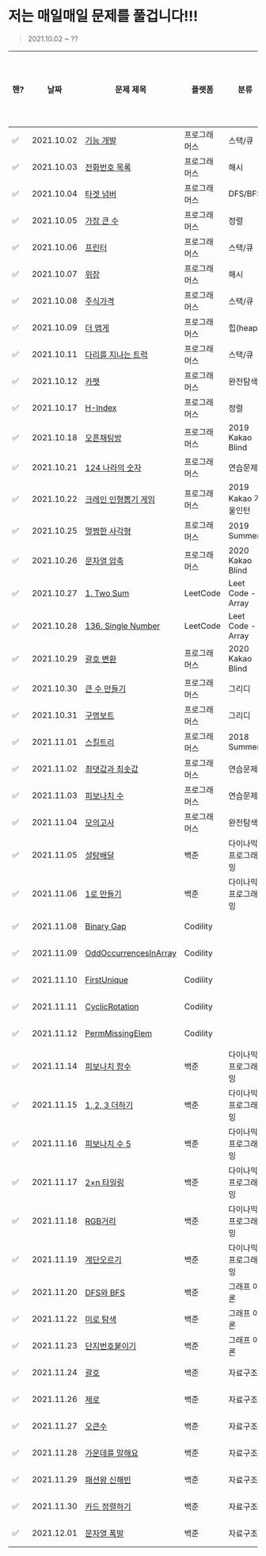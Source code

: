 # 저는 매일매일 문제를 풀겁니다!!!

> 2021.10.02 ~ ?? 

| 핸?  | 날짜       | 문제 제목                                                    | 플랫폼       | 분류                | 풀이 링크                                      | 블로그 포스팅                                                |
| ---- | ---------- | ------------------------------------------------------------ | ------------ | ------------------- | ---------------------------------------------- | ------------------------------------------------------------ |
| ✅    | 2021.10.02 | [기능 개발](https://programmers.co.kr/learn/courses/30/lessons/42586) | 프로그래머스 | 스택/큐             | [링크](./stack-queue/기능개발.py)              | [링크](https://ssuwani.github.io/category/algorithm/programmers/stack-queue/function-development/) |
| ✅    | 2021.10.03 | [전화번호 목록](https://programmers.co.kr/learn/courses/30/lessons/42577) | 프로그래머스 | 해시                | [링크](./hash/전화번호목록.py)                 | [링크](https://ssuwani.github.io/category/algorithm/programmers/hash/phonebook/) |
| ✅    | 2021.10.04 | [타겟 넘버](https://programmers.co.kr/learn/courses/30/lessons/43165?language=python3) | 프로그래머스 | DFS/BFS             | [링크](./dfs-bfs/타겟넘버.py)                  | [링크](https://ssuwani.github.io/category/algorithm/programmers/dfs-bfs/target-number/) |
| ✅    | 2021.10.05 | [가장 큰 수](https://programmers.co.kr/learn/courses/30/lessons/42746) | 프로그래머스 | 정렬                | [링크](./align/가장큰수.py)                    | [링크](https://ssuwani.github.io/category/algorithm/programmers/align/biggest_number/) |
| ✅    | 2021.10.06 | [프린터](https://programmers.co.kr/learn/courses/30/lessons/42587) | 프로그래머스 | 스택/큐             | [링크](./stack-queue/프린터.py)                | [링크](https://ssuwani.github.io/category/algorithm/programmers/stack-queue/printer/) |
| ✅    | 2021.10.07 | [위장](https://programmers.co.kr/learn/courses/30/lessons/42578) | 프로그래머스 | 해시                | [링크](./hash/위장.py)                         | [링크](https://ssuwani.github.io/category/algorithm/programmers/hash/clothes/) |
| ✅    | 2021.10.08 | [주식가격](https://programmers.co.kr/learn/courses/30/lessons/42584) | 프로그래머스 | 스택/큐             | [링크](./stack-queue/주식가격.py)              | [링크](https://ssuwani.github.io/category/algorithm/programmers/stack-queue/stock-price/) |
| ✅    | 2021.10.09 | [더 맵게](https://programmers.co.kr/learn/courses/30/lessons/42626) | 프로그래머스 | 힙(heap)            | [링크](./heap/더맵게.py)                       | [링크](https://ssuwani.github.io/category/algorithm/programmers/heap/spicy) |
| ✅    | 2021.10.11 | [다리를 지나는 트럭](https://programmers.co.kr/learn/courses/30/lessons/42583) | 프로그래머스 | 스택/큐             | [링크](./stack-queue/다리를지나는트럭.py)      | [링크](https://ssuwani.github.io/category/algorithm/programmers/stack-queue/truck-in-bridge/) |
| ✅    | 2021.10.12 | [카펫](https://programmers.co.kr/learn/courses/30/lessons/42842) | 프로그래머스 | 완전탐색            | [링크](./brute-force/카펫.py)                  | [링크](https://ssuwani.github.io/category/algorithm/programmers/brute-force/carpet/) |
| ✅    | 2021.10.17 | [H-Index](https://programmers.co.kr/learn/courses/30/lessons/42747) | 프로그래머스 | 정렬                | [링크](./align/h_index.py)                     | [링크](https://ssuwani.github.io/category/algorithm/programmers/align/h_index/) |
| ✅    | 2021.10.18 | [오픈채팅방](https://programmers.co.kr/learn/courses/30/lessons/42888) | 프로그래머스 | 2019 Kakao Blind    | [링크](./kakao/오픈채팅방.py)                  | [링크](https://ssuwani.github.io/category/algorithm/programmers/kakao/open_chatting) |
| ✅    | 2021.10.21 | [124 나라의 숫자](https://programmers.co.kr/learn/courses/30/lessons/12899) | 프로그래머스 | 연습문제            | [링크](./practice/124나라의숫자.py)            | [링크](https://ssuwani.github.io/category/algorithm/programmers/practice/onetwofour) |
| ✅    | 2021.10.22 | [크레인 인형뽑기 게임](https://programmers.co.kr/learn/courses/30/lessons/64061) | 프로그래머스 | 2019 Kakao 겨울인턴 | [링크](./kakao/크레인인형뽑기.py)              | [링크](https://ssuwani.github.io/category/algorithm/programmers/kakao/crane) |
| ✅    | 2021.10.25 | [멀쩡한 사각형](https://programmers.co.kr/learn/courses/30/lessons/62048) | 프로그래머스 | 2019 Summer         | [링크](./summer-winter-coding/멀쩡한사각형.py) | [링크](https://ssuwani.github.io/category/algorithm/programmers/summer-winter-coding/fine_rect) |
| ✅    | 2021.10.26 | [문자열 압축](https://programmers.co.kr/learn/courses/30/lessons/60057) | 프로그래머스 | 2020 Kakao Blind    | [링크](./kakao/문자열압축.py)                  | [링크](https://ssuwani.github.io/category/algorithm/programmers/kakao/compress_str) |
| ✅    | 2021.10.27 | [1. Two Sum](https://leetcode.com/problems/two-sum/)         | LeetCode     | Leet Code - Array   | [링크](./leetcode/array/1_Two_Sum.py)          | [링크](https://ssuwani.github.io/category/algorithm/leetcode/array/1_two_sum/) |
| ✅    | 2021.10.28 | [136. Single Number](https://leetcode.com/problems/single-number/) | LeetCode     | Leet Code - Array   | [링크](./leetcode/array/136_Single_Number.py)  | [링크](https://ssuwani.github.io/category/algorithm/leetcode/array/136_Single_Number/) |
| ✅    | 2021.10.29 | [괄호 변환](https://programmers.co.kr/learn/courses/30/lessons/60058) | 프로그래머스 | 2020 Kakao Blind    | [링크](./kakao/괄호변환.py)                    | [링크](https://ssuwani.github.io/category/algorithm/programmers/kakao/transfer_bracket) |
| ✅    | 2021.10.30 | [큰 수 만들기](https://programmers.co.kr/learn/courses/30/lessons/42883) | 프로그래머스 | 그리디              | [링크](./greedy/큰수만들기.py)                 | [링크](https://ssuwani.github.io/category/algorithm/programmers/greedy/make_biggest_number) |
| ✅    | 2021.10.31 | [구명보트](https://programmers.co.kr/learn/courses/30/lessons/42885) | 프로그래머스 | 그리디              | [링크](./greedy/구명보트.py)                   | [링크](https://ssuwani.github.io/category/algorithm/programmers/greedy/life_boat) |
| ✅    | 2021.11.01 | [스킬트리](https://programmers.co.kr/learn/courses/30/lessons/49993) | 프로그래머스 | 2018 Summer         | [링크](./summer-winter-coding/스킬트리.py)     | [링크](https://ssuwani.github.io/category/algorithm/programmers/summer-winter-coding/skill_tree) |
| ✅    | 2021.11.02 | [최댓값과 최솟값](https://programmers.co.kr/learn/courses/30/lessons/12939) | 프로그래머스 | 연습문제            | [링크](./practice/최댓값과최솟값.py)           | [링크](https://ssuwani.github.io/category/algorithm/programmers/practice/maxmin) |
| ✅    | 2021.11.03 | [피보나치 수](https://programmers.co.kr/learn/courses/30/lessons/12945) | 프로그래머스 | 연습문제            | [링크](./practice/피보나치수.py)               | [링크](https://ssuwani.github.io/category/algorithm/programmers/practice/fibo) |
| ✅    | 2021.11.04 | [모의고사](https://programmers.co.kr/learn/courses/30/lessons/42840) | 프로그래머스 | 완전탐색            | [링크](./brute-force/모의고사.py)              | [링크](https://ssuwani.github.io/category/algorithm/programmers/brute-force/mock_exam/) |
| ✅    | 2021.11.05 | [설탕배달](https://www.acmicpc.net/problem/2839)             | 백준         | 다이나믹프로그래밍  | [링크](./boj/dp/2839_설탕배달.py)              | [링크](https://ssuwani.github.io/category/algorithm/boj/dp/sugar_delivery) |
| ✅    | 2021.11.06 | [1로 만들기](https://www.acmicpc.net/problem/1463)           | 백준         | 다이나믹프로그래밍  | [링크](./boj/dp/1463_1로만들기.py)             | [링크](https://ssuwani.github.io/category/algorithm/boj/dp/make_one) |
| ✅    | 2021.11.08 | [Binary Gap](https://app.codility.com/c/run/training7JX8WJ-RVH/) | Codility     |                     | [링크](./codility/binary_gap.py)               | [링크](https://ssuwani.github.io/category/algorithm/codility/binary_gap) |
| ✅    | 2021.11.09 | [OddOccurrencesInArray](https://app.codility.com/programmers/lessons/2-arrays/odd_occurrences_in_array/) | Codility     |                     | [링크](./codility/OddOccurrencesInArray.py)    | [링크](https://ssuwani.github.io/category/algorithm/codility/OddOccurrencesInArray) |
| ✅    | 2021.11.10 | [FirstUnique](https://app.codility.com/programmers/trainings/4/first_unique/start/) | Codility     |                     | [링크](./codility/FirstUnique.py)              | [링크](https://ssuwani.github.io/category/algorithm/codility/FirstUnique) |
| ✅    | 2021.11.11 | [CyclicRotation](https://app.codility.com/c/run/trainingYGAQE9-YAQ/) | Codility     |                     | [링크](./codility/CyclicRotation.py)           | [링크](https://ssuwani.github.io/category/algorithm/codility/CyclicRotation) |
| ✅    | 2021.11.12 | [PermMissingElem](https://app.codility.com/demo/results/trainingW67YXB-5VS/#) | Codility     |                     | [링크](./codility/PermMissingElem.py)          | [링크](https://ssuwani.github.io/category/algorithm/codility/PermMissingElem) |
| ✅    | 2021.11.14 | [피보나치 함수](https://www.acmicpc.net/problem/1003)        | 백준         | 다이나믹프로그래밍  | [링크](./boj/dp/피보나치함수.py)               | [링크](https://ssuwani.github.io/category/algorithm/boj/dp/fibo) |
| ✅    | 2021.11.15 | [1, 2, 3 더하기](https://www.acmicpc.net/problem/9095)       | 백준         | 다이나믹프로그래밍  | [링크](./boj/dp/123더하기.py)                  | [링크](https://ssuwani.github.io/category/algorithm/boj/dp/add_one_two_three) |
| ✅    | 2021.11.16 | [피보나치 수 5](https://www.acmicpc.net/problem/10870)       | 백준         | 다이나믹프로그래밍  | [링크](./boj/dp/피보나치수5.py)                | [링크](https://ssuwani.github.io/category/algorithm/boj/dp/fibo5) |
| ✅    | 2021.11.17 | [2×n 타일링](https://www.acmicpc.net/problem/11726)          | 백준         | 다이나믹프로그래밍  | [링크](./boj/dp/2XN타일링.py)                  | [링크](https://ssuwani.github.io/category/algorithm/boj/dp/tile) |
| ✅    | 2021.11.18 | [RGB거리](https://www.acmicpc.net/problem/1149)              | 백준         | 다이나믹프로그래밍  | [링크](./boj/dp/RGB거리.py)                    | [링크](https://ssuwani.github.io/category/algorithm/boj/dp/rgb_distance) |
| ✅    | 2021.11.19 | [계단오르기](https://www.acmicpc.net/problem/2579)           | 백준         | 다이나믹프로그래밍  | [링크](./boj/dp/계단오르기.py)                 | [링크](https://ssuwani.github.io/category/algorithm/boj/dp/stairs) |
| ✅    | 2021.11.20 | [DFS와 BFS](https://www.acmicpc.net/problem/1260)            | 백준         | 그래프 이론         | [링크](./boj/graph/dfs_bfs.py)                 | [링크](https://ssuwani.github.io/category/algorithm/boj/graph/dfs_bfs) |
| ✅    | 2021.11.22 | [미로 탐색](https://www.acmicpc.net/problem/2178)            | 백준         | 그래프 이론         | [링크](./boj/graph/maze.py)                    | [링크](https://ssuwani.github.io/category/algorithm/boj/graph/maze) |
| ✅    | 2021.11.23 | [단지번호붙이기](https://www.acmicpc.net/problem/2667)       | 백준         | 그래프 이론         | [링크](./boj/graph/apart.py)                   | [링크](https://ssuwani.github.io/category/algorithm/boj/graph/apart) |
| ✅    | 2021.11.24 | [괄호](https://www.acmicpc.net/problem/9012)                 | 백준         | 자료구조            | [링크](./boj/data_structure/괄호.py)           | [링크](https://ssuwani.github.io/category/algorithm/boj/data_structure/bracket) |
| ✅    | 2021.11.26 | [제로](https://www.acmicpc.net/problem/10773)                | 백준         | 자료구조            | [링크](./boj/data_structure/제로.py)           | [링크](https://ssuwani.github.io/category/algorithm/boj/data_structure/zero) |
| ✅    | 2021.11.27 | [오큰수](https://www.acmicpc.net/problem/17298)              | 백준         | 자료구조            | [링크](./boj/data_structure/오큰수.py)         | [링크](https://ssuwani.github.io/category/algorithm/boj/data_structure/right_big) |
| ✅    | 2021.11.28 | [가운데를 말해요](https://www.acmicpc.net/problem/1655)      | 백준         | 자료구조            | [링크](./boj/data_structure/가운데를말해요.py) | [링크](https://ssuwani.github.io/category/algorithm/boj/data_structure/say_mid) |
| ✅    | 2021.11.29 | [패션왕 신해빈](https://www.acmicpc.net/problem/9375)        | 백준         | 자료구조            | [링크](./boj/data_structure/패션왕신해빈.py)   | [링크](https://ssuwani.github.io/category/algorithm/boj/data_structure/fashion) |
| ✅    | 2021.11.30 | [카드 정렬하기](https://www.acmicpc.net/problem/1715)        | 백준         | 자료구조            | [링크](./boj/data_structure/카드정렬하기.py)   | [링크](https://ssuwani.github.io/category/algorithm/boj/data_structure/cards) |
| ✅    | 2021.12.01 | [문자열 폭발](https://www.acmicpc.net/problem/9935)          | 백준         | 자료구조            | [링크](./boj/data_structure/문자열폭발.py)     | [링크](https://ssuwani.github.io/category/algorithm/boj/data_structure/bumb_string) |







